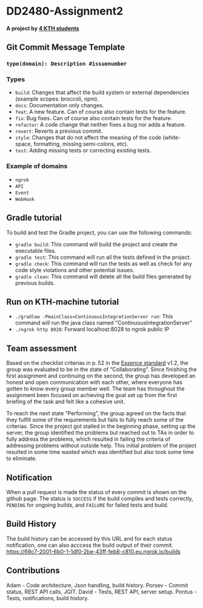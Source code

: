 # DD2480-Assignment2
#### A project by [4 KTH students](#developers-and-their-main-contributions)

## Git Commit Message Template
### `type(domain): Description #issuenumber`
### Types
- `build`: Changes that affect the build system or external dependencies (example scopes: broccoli, npm).
- `docs`: Documentation only changes.
- `feat`: A new feature. Can of course also contain tests for the feature.
- `fix`: Bug fixes. Can of course also contain tests for the feature.
- `refactor`: A code change that neither fixes a bug nor adds a feature.
- `revert`: Reverts a previous commit.
- `style`: Changes that do not affect the meaning of the code (white-space, formatting, missing semi-colons, etc).
- `test`: Adding missing tests or correcting existing tests.

### Example of domains
- `ngrok`
- `API`
- `Event`
- `WebHook`

##
## Gradle tutorial
To build and test the Gradle project, you can use the following commands:

- `gradle build`: This command will build the project and create the executable files.
- `gradle test`: This command will run all the tests defined in the project.
- `gradle check`: This command will run the tests as well as check for any code style violations and other potential issues.
- `gradle clean`: This command will delete all the build files generated by previous builds.

## Run on KTH-machine tutorial
- `./gradlew -PmainClass=ContinuousIntegrationServer run`: This command will run the java class named "ContinuousIntegrationServer"
- `./ngrok http 8028`: Forward localhost:8028 to ngrok public IP

## Team assessment



Based on the checklist criterias in p. 52 in the [Essence standard](https://www.omg.org/spec/Essence/1.2/PDF) v1.2, the group was evaluated to be in the state of “Collaborating”. Since finishing the first assignment and continuing on the second, the group has developed an honest and open communication with each other, where everyone has gotten to know every group member well. The team has throughout the assignment been focused on achieving the goal set up from the first briefing of the task and felt like a cohesive unit. 

To reach the next state “Performing”, the group agreed on the facts that they fulfill some of the requirements but fails to fully reach some of the criterias. Since the project got stalled in the beginning phase, setting up the server, the group identified the problems but reached out to TAs in order to fully address the problems, which resulted in failing the criteria of addressing problems without outside help. This initial problem of the project resulted in some time wasted which was identified but also took some time to eliminate. 


## Notification 

When a pull request is made the status of every commit is shown on the github page. The status is `SUCCESS` if the build compiles and tests correctly, `PENDING` for ongoing builds, and `FAILURE` for failed tests and build.

## Build History
The build history can be accessed by this URL and for each status notification, one can also acccess the build output of their commit. 
https://69c7-2001-6b0-1-1df0-2be-43ff-feb8-c810.eu.ngrok.io/builds

## Contributions

Adam - Code architecture, Json handling, build history.
Porsev - Commit status, REST API calls, JGIT.
David - Tests, REST API, server setup.
Pontus - Tests, notifications, build history.
